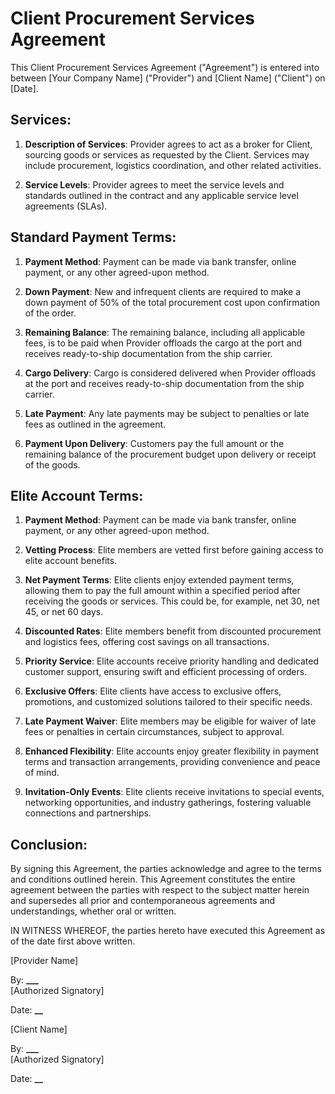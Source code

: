 # Client Procurement Services Agreement

This Client Procurement Services Agreement ("Agreement") is entered into between [Your Company Name] ("Provider") and [Client Name] ("Client") on [Date].

## Services:

1. **Description of Services**: Provider agrees to act as a broker for Client, sourcing goods or services as requested by the Client. Services may include procurement, logistics coordination, and other related activities.

2. **Service Levels**: Provider agrees to meet the service levels and standards outlined in the contract and any applicable service level agreements (SLAs).

## Standard Payment Terms:

1. **Payment Method**: Payment can be made via bank transfer, online payment, or any other agreed-upon method.

2. **Down Payment**: New and infrequent clients are required to make a down payment of 50% of the total procurement cost upon confirmation of the order.

3. **Remaining Balance**: The remaining balance, including all applicable fees, is to be paid when Provider offloads the cargo at the port and receives ready-to-ship documentation from the ship carrier.

4. **Cargo Delivery**: Cargo is considered delivered when Provider offloads at the port and receives ready-to-ship documentation from the ship carrier.

5. **Late Payment**: Any late payments may be subject to penalties or late fees as outlined in the agreement.

6. **Payment Upon Delivery**: Customers pay the full amount or the remaining balance of the procurement budget upon delivery or receipt of the goods.

## Elite Account Terms:

1. **Payment Method**: Payment can be made via bank transfer, online payment, or any other agreed-upon method.

2. **Vetting Process**: Elite members are vetted first before gaining access to elite account benefits.

3. **Net Payment Terms**: Elite clients enjoy extended payment terms, allowing them to pay the full amount within a specified period after receiving the goods or services. This could be, for example, net 30, net 45, or net 60 days.

4. **Discounted Rates**: Elite members benefit from discounted procurement and logistics fees, offering cost savings on all transactions.

5. **Priority Service**: Elite accounts receive priority handling and dedicated customer support, ensuring swift and efficient processing of orders.

6. **Exclusive Offers**: Elite clients have access to exclusive offers, promotions, and customized solutions tailored to their specific needs.

7. **Late Payment Waiver**: Elite members may be eligible for waiver of late fees or penalties in certain circumstances, subject to approval.

8. **Enhanced Flexibility**: Elite accounts enjoy greater flexibility in payment terms and transaction arrangements, providing convenience and peace of mind.

9. **Invitation-Only Events**: Elite clients receive invitations to special events, networking opportunities, and industry gatherings, fostering valuable connections and partnerships.

## Conclusion:

By signing this Agreement, the parties acknowledge and agree to the terms and conditions outlined herein. This Agreement constitutes the entire agreement between the parties with respect to the subject matter herein and supersedes all prior and contemporaneous agreements and understandings, whether oral or written.

IN WITNESS WHEREOF, the parties hereto have executed this Agreement as of the date first above written.

[Provider Name]

By: **************\_\_\_**************  
[Authorized Signatory]

Date: **************\_\_**************

[Client Name]

By: **************\_\_\_**************  
[Authorized Signatory]

Date: **************\_\_**************
